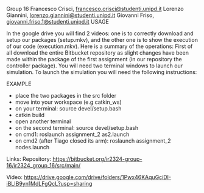 Group 16 Francesco Crisci, francesco.crisci@studenti.unipd.it Lorenzo Giannini, lorenzo.giannini@studenti.unipd.it Giovanni Friso, giovanni.friso.1@studenti.unipd.it
USAGE

In the google drive you will find 2 videos: one is to correctly download and setup our packages (setup.mkv), and the other
one is to show the execution of our code (execution.mkv). Here is a summary of the operations: First of all download the
entire Bitbucket repository as slight changes have been made within the package of the first assignment (in our repository
the controller package). You will need two terminal windows to launch our simulation. To launch the simulation you will
need the following instructions:

EXAMPLE

- place the two packages in the src folder
- move into your workspace (e.g catkin\_ws) 
- on your terminal: source devel/setup.bash
- catkin build
- open another terminal
- on the second terminal: source devel/setup.bash
- on cmd1: roslaunch assignment\_2 as2.launch
- on cmd2 (after Tiago closed its arm): roslaunch assignment\_2 nodes.launch

Links: 
Repository: https://bitbucket.org/ir2324-group-16/ir2324_group_16/src/main/

Video: https://drive.google.com/drive/folders/1Pwx46KAquGciDI-iBLIB9yn1MdLFgQcL?usp=sharing